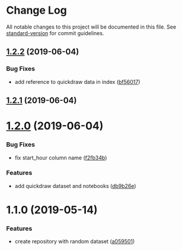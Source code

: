 # Change Log

All notable changes to this project will be documented in this file. See [standard-version](https://github.com/conventional-changelog/standard-version) for commit guidelines.

## [1.2.2](https://github.com/LyonDataViz/oddata-public/compare/v1.2.1...v1.2.2) (2019-06-04)


### Bug Fixes

* add reference to quickdraw data in index ([bf56017](https://github.com/LyonDataViz/oddata-public/commit/bf56017))



## [1.2.1](https://github.com/LyonDataViz/oddata-public/compare/v1.2.0...v1.2.1) (2019-06-04)



# [1.2.0](https://github.com/LyonDataViz/oddata-public/compare/v1.1.0...v1.2.0) (2019-06-04)


### Bug Fixes

* fix start_hour column name ([f2fb34b](https://github.com/LyonDataViz/oddata-public/commit/f2fb34b))


### Features

* add quickdraw dataset and notebooks ([db9b26e](https://github.com/LyonDataViz/oddata-public/commit/db9b26e))



# 1.1.0 (2019-05-14)


### Features

* create repository with random dataset ([a059501](https://github.com/LyonDataViz/oddata-public/commit/a059501))
